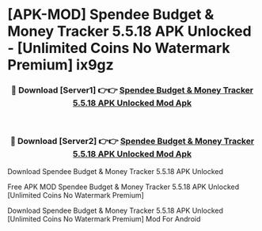 # [APK-MOD] Spendee Budget & Money Tracker 5.5.18 APK Unlocked - [Unlimited Coins No Watermark Premium] ix9gz



<div align="center">
<h3>🔴 Download [Server1] 👉👉 <a href="https://momento.my/?title=Spendee_Budget_&_Money_Tracker_5.5.18_APK_Unlocked">Spendee Budget & Money Tracker 5.5.18 APK Unlocked Mod Apk</a></h3><br>

<h3>🔴 Download [Server2] 👉👉 <a href="https://momento.my/?title=Spendee_Budget_&_Money_Tracker_5.5.18_APK_Unlocked">Spendee Budget & Money Tracker 5.5.18 APK Unlocked Mod Apk</a></h3>
</div>



Download Spendee Budget & Money Tracker 5.5.18 APK Unlocked 

Free APK MOD Spendee Budget & Money Tracker 5.5.18 APK Unlocked [Unlimited Coins No Watermark Premium]

Download Spendee Budget & Money Tracker 5.5.18 APK Unlocked [Unlimited Coins No Watermark Premium] Mod For Android
